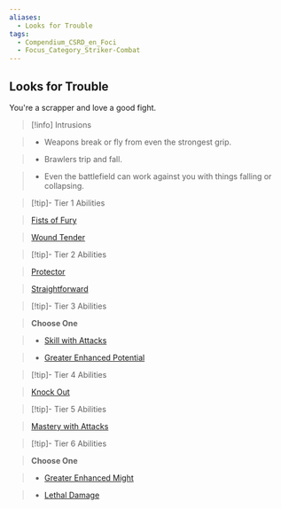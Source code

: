 ```yaml
---
aliases:
  - Looks for Trouble
tags:
  - Compendium_CSRD_en_Foci
  - Focus_Category_Striker-Combat
---
```

  
    
## Looks for Trouble    
You're a scrapper and love a good fight.    
  
>[!info] Intrusions    
>- Weapons break or fly from even the strongest grip.    
>- Brawlers trip and fall.    
>- Even the battlefield can work against you with things falling or collapsing.    
  
  
>[!tip]- Tier 1 Abilities    
> [Fists of Fury](Fists-of-Fury.md)    
> [Wound Tender](Wound-Tender.md)    
  
  
>[!tip]- Tier 2 Abilities    
> [Protector](Protector.md)    
> [Straightforward](Straightforward.md)    
  
  
>[!tip]- Tier 3 Abilities    
> **Choose One**    
>- [Skill with Attacks](Skill-With-Attacks.md)    
>- [Greater Enhanced Potential](Greater-Enhanced-Potential.md)    
  
  
>[!tip]- Tier 4 Abilities    
> [Knock Out](Knock-Out.md)    
  
  
>[!tip]- Tier 5 Abilities    
> [Mastery with Attacks](Mastery-With-Attacks.md)    
  
  
>[!tip]- Tier 6 Abilities    
> **Choose One**    
>- [Greater Enhanced Might](Greater-Enhanced-Might.md)    
>- [Lethal Damage](Lethal-Damage.md)